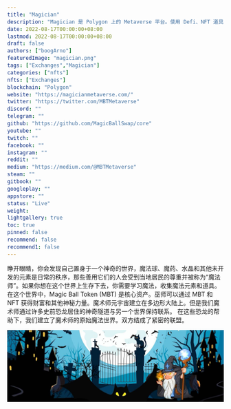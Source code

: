 ```yaml
---
title: "Magician"
description: "Magician 是 Polygon 上的 Metaverse 平台。使用 Defi、NFT 道具和 GameFi 构建"
date: 2022-08-17T00:00:00+08:00
lastmod: 2022-08-17T00:00:00+08:00
draft: false
authors: ["boogArno"]
featuredImage: "magician.png"
tags: ["Exchanges","Magician"]
categories: ["nfts"]
nfts: ["Exchanges"]
blockchain: "Polygon"
website: "https://magicianmetaverse.com/"
twitter: "https://twitter.com/MBTMetaverse"
discord: ""
telegram: ""
github: "https://github.com/MagicBallSwap/core"
youtube: ""
twitch: ""
facebook: ""
instagram: ""
reddit: ""
medium: "https://medium.com/@MBTMetaverse"
steam: ""
gitbook: ""
googleplay: ""
appstore: ""
status: "Live"
weight: 
lightgallery: true
toc: true
pinned: false
recommend: false
recommend1: false
---
```

睁开眼睛，你会发现自己置身于一个神奇的世界，魔法球、魔药、水晶和其他未开发的元素是日常的秩序，那些善用它们的人会受到当地居民的尊重并被称为“魔法师”。如果你想在这个世界上生存下去，你需要学习魔法，收集魔法元素和道具。
在这个世界中，Magic Ball Token (MBT) 是核心资产。巫师可以通过 MBT 和 NFT 获得财富和其他神秘力量。魔术师元宇宙建立在多边形大陆上。但是我们魔术师通过许多史前恐龙居住的神奇隧道与另一个世界保持联系。
在这些恐龙的帮助下，我们建立了魔术师的原始魔法世界。双方结成了紧密的联盟。

![1500x500](1500x500.jpg)